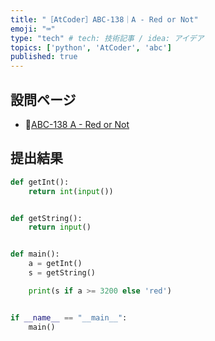 ```yaml
---
title: "［AtCoder］ABC-138｜A - Red or Not"
emoji: "⌨️"
type: "tech" # tech: 技術記事 / idea: アイデア
topics: ['python', 'AtCoder', 'abc']
published: true
---
```


## 設問ページ

- 🔗[ABC-138 A - Red or Not](https://atcoder.jp/contests/abc138/tasks/abc138_a)

## 提出結果

```python
def getInt():
    return int(input())


def getString():
    return input()


def main():
    a = getInt()
    s = getString()

    print(s if a >= 3200 else 'red')


if __name__ == "__main__":
    main()
```

